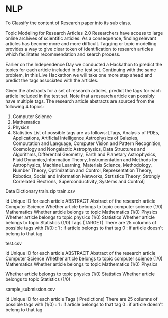 # NLP
To Classify the content of Research paper into its sub class.


Topic Modeling for Research Articles 2.0
Researchers have access to large online archives of scientific articles. As a consequence, finding relevant articles has become more and more difficult. Tagging or topic modelling provides a way to give clear token of identification to research articles which facilitates recommendation and search process. 

Earlier on the Independence Day we conducted a Hackathon to predict the topics for each article included in the test set. Continuing with the same problem, In this Live Hackathon we will take one more step ahead and predict the tags associated with the articles.

Given the abstracts for a set of research articles, predict the tags for each article included in the test set. 
Note that a research article can possibly have multiple tags. The research article abstracts are sourced from the following 4 topics: 
1. Computer Science
2. Mathematics
3. Physics
4. Statistics
List of possible tags are as follows:
[Tags, Analysis of PDEs, Applications, Artificial Intelligence,Astrophysics of Galaxies, Computation and Language, Computer Vision and Pattern Recognition, Cosmology and Nongalactic Astrophysics, Data Structures and Algorithms, Differential Geometry, Earth and Planetary Astrophysics, Fluid Dynamics,Information Theory, Instrumentation and Methods for Astrophysics, Machine Learning, Materials Science, Methodology, Number Theory, Optimization and Control, Representation Theory, Robotics, Social and Information Networks, Statistics Theory, Strongly Correlated Electrons, Superconductivity, Systems and Control]
 
Data Dictionary 
train.zip
train.csv
 
id
Unique ID for each article
ABSTRACT
Abstract of the research article
Computer Science
Whether article belongs to topic computer science (1/0)
Mathematics
Whether article belongs to topic Mathematics (1/0)
Physics
Whether article belongs to topic physics (1/0)
Statistics
Whether article belongs to topic Statistics (1/0)
Tags
(TARGET) There are 25 columns of possible tags with (1/0) :
1 : if article belongs to that tag
0 : if article doesn't belong to that tag
 
 
test.csv
 
id
Unique ID for each article
ABSTRACT
Abstract of the research article
Computer Science
Whether article belongs to topic computer science (1/0)
Mathematics
Whether article belongs to topic Mathematics (1/0)
Physics

Whether article belongs to topic physics (1/0)
Statistics 
Whether article belongs to topic Statistics (1/0)
 
 
sample_submission.csv
 
id
Unique ID for each article
Tags
( Predictions) There are 25 columns of possible tags with (1/0) :
1 : if article belongs to that tag
0 : if article doesn't belong to that tag
